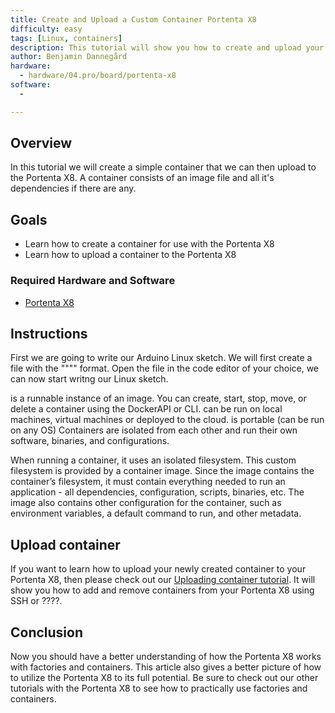```yaml
---
title: Create and Upload a Custom Container Portenta X8
difficulty: easy
tags: [Linux, containers]
description: This tutorial will show you how to create and upload your custom container to your Portenta X8
author: Benjamin Dannegård
hardware:
  - hardware/04.pro/board/portenta-x8
software:
  -

---
```


## Overview

In this tutorial we will create a simple container that we can then upload to the Portenta X8. A container consists of an image file and all it's dependencies if there are any. 

## Goals

- Learn how to create a container for use with the Portenta X8
- Learn how to upload a container to the Portenta X8

### Required Hardware and Software

-   [Portenta X8](https://store.arduino.cc/portenta-x8)

## Instructions

First we are going to write our Arduino Linux sketch. We will first create a file with the """" format. Open the file in the code editor of your choice, we can now start writng our Linux sketch. 


is a runnable instance of an image. You can create, start, stop, move, or delete a container using the DockerAPI or CLI.
can be run on local machines, virtual machines or deployed to the cloud.
is portable (can be run on any OS)
Containers are isolated from each other and run their own software, binaries, and configurations.

When running a container, it uses an isolated filesystem. This custom filesystem is provided by a container image. Since the image contains the container’s filesystem, it must contain everything needed to run an application - all dependencies, configuration, scripts, binaries, etc. The image also contains other configuration for the container, such as environment variables, a default command to run, and other metadata.

## 

### 

## Upload container

If you want to learn how to upload your newly created container to your Portenta X8, then please check out our [Uploading container tutorial](). It will show you how to add and remove containers from your Portenta X8 using SSH or ????.

### 

## Conclusion

Now you should have a better understanding of how the Portenta X8 works with factories and containers. This article also gives a better picture of how to utilize the Portenta X8 to its full potential. Be sure to check out our other tutorials with the Portenta X8 to see how to practically use factories and containers.
